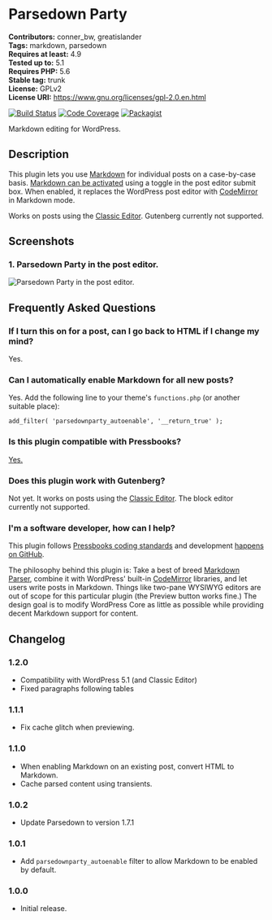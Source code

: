 # Parsedown Party 

**Contributors:** conner_bw, greatislander  
**Tags:** markdown, parsedown  
**Requires at least:** 4.9  
**Tested up to:** 5.1  
**Requires PHP:** 5.6  
**Stable tag:** trunk  
**License:** GPLv2  
**License URI:** https://www.gnu.org/licenses/gpl-2.0.en.html  

[![Build Status](https://travis-ci.org/connerbw/parsedownparty.svg?branch=master)](https://travis-ci.org/connerbw/parsedownparty) [![Code Coverage](https://codecov.io/gh/connerbw/parsedownparty/branch/master/graph/badge.svg)](https://codecov.io/gh/connerbw/parsedownparty) [![Packagist](https://img.shields.io/packagist/v/connerbw/parsedownparty.svg)](https://packagist.org/packages/connerbw/parsedownparty)

Markdown editing for WordPress.


## Description 

This plugin lets you use [Markdown](https://github.com/erusev/parsedown) for individual posts on a case-by-case basis. [Markdown can be activated](https://github.com/thephpleague/html-to-markdown) using a toggle in the post editor submit box. When enabled, it replaces the WordPress post editor with [CodeMirror](https://make.wordpress.org/core/2017/10/22/code-editing-improvements-in-wordpress-4-9/) in Markdown mode.

Works on posts using the [Classic Editor](https://en-ca.wordpress.org/plugins/classic-editor/). Gutenberg currently not supported.


## Screenshots 

### 1. Parsedown Party in the post editor.
![Parsedown Party in the post editor.](https://ps.w.org/parsedown-party/assets/screenshot-1.png)



## Frequently Asked Questions 


### If I turn this on for a post, can I go back to HTML if I change my mind? 

Yes.


### Can I automatically enable Markdown for all new posts? 

Yes. Add the following line to your theme's `functions.php` (or another suitable place):

`add_filter( 'parsedownparty_autoenable', '__return_true' );`


### Is this plugin compatible with Pressbooks? 

[Yes.](https://pressbooks.org/)


### Does this plugin work with Gutenberg? 

Not yet. It works on posts using the [Classic Editor](https://github.com/WordPress/classic-editor). The block editor currently not supported.


### I'm a software developer, how can I help? 

This plugin follows [Pressbooks coding standards](https://docs.pressbooks.org/coding-standards/) and development [happens on GitHub](https://github.com/connerbw/parsedownparty).

The philosophy behind this plugin is: Take a best of breed [Markdown Parser](https://github.com/erusev/parsedown), combine it with WordPress' built-in [CodeMirror](https://make.wordpress.org/core/2017/10/22/code-editing-improvements-in-wordpress-4-9/) libraries, and let users write posts in Markdown. Things like two-pane WYSIWYG editors are out of scope for this particular plugin (the Preview button works fine.) The design goal is to modify WordPress Core as little as possible while providing decent Markdown support for content.


## Changelog 


### 1.2.0 
- Compatibility with WordPress 5.1 (and Classic Editor)
- Fixed paragraphs following tables


### 1.1.1 
- Fix cache glitch when previewing.


### 1.1.0 
- When enabling Markdown on an existing post, convert HTML to Markdown.
- Cache parsed content using transients.


### 1.0.2 
- Update Parsedown to version 1.7.1


### 1.0.1 
- Add `parsedownparty_autoenable` filter to allow Markdown to be enabled by default.


### 1.0.0 
- Initial release.
